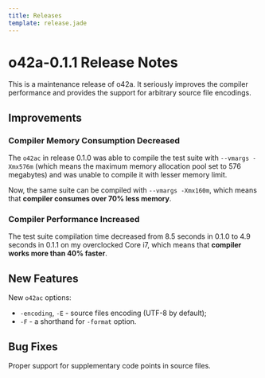 ```yaml
---
title: Releases
template: release.jade
---
```


o42a-0.1.1 Release Notes
========================

This is a maintenance release of o42a. It seriously improves the compiler
performance and provides the support for arbitrary source file encodings.


Improvements
------------

### Compiler Memory Consumption Decreased ###

The `o42ac` in release 0.1.0 was able to compile the test suite with
`--vmargs -Xmx576m` (which means the maximum memory allocation pool set to 576
megabytes) and was unable to compile it with lesser memory limit.

Now, the same suite can be compiled with `--vmargs -Xmx160m`, which means that
**compiler consumes over 70% less memory**.


### Compiler Performance Increased ###

The test suite compilation time decreased from 8.5 seconds in 0.1.0 to 4.9
seconds in 0.1.1 on my overclocked Core i7, which means that
**compiler works more than 40% faster**.


New Features
------------

New `o42ac` options:

* `-encoding`, `-E` - source files encoding (UTF-8 by default);
* `-F` - a shorthand for `-format` option.

Bug Fixes
---------

Proper support for supplementary code points in source files.
